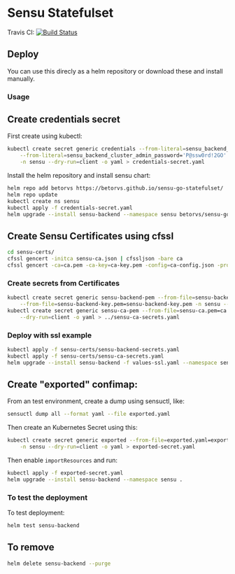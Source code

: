 # Sensu Statefulset

Travis CI: [![Build Status](https://travis-ci.org/betorvs/sensu-go-statefulset.svg?branch=master)](https://travis-ci.org/betorvs/sensu-go-statefulset)

## Deploy

You can use this direcly as a helm repository or download these and install manually.

### Usage

## Create credentials secret

First create using kubectl:

```sh
kubectl create secret generic credentials --from-literal=sensu_backend_cluster_admin_username="admin" \
    --from-literal=sensu_backend_cluster_admin_password='P@ssw0rd!2GO' \
    -n sensu --dry-run=client -o yaml > credentials-secret.yaml
```

Install the helm repository and install sensu chart:

```sh
helm repo add betorvs https://betorvs.github.io/sensu-go-statefulset/
helm repo update
kubectl create ns sensu
kubectl apply -f credentials-secret.yaml
helm upgrade --install sensu-backend --namespace sensu betorvs/sensu-go-statefulset
```


## Create Sensu Certificates using cfssl

```sh
cd sensu-certs/
cfssl gencert -initca sensu-ca.json | cfssljson -bare ca
cfssl gencert -ca=ca.pem -ca-key=ca-key.pem -config=ca-config.json -profile=server sensu-backend.json | cfssljson -bare sensu-backend
```

### Create secrets from Certificates

```sh
kubectl create secret generic sensu-backend-pem --from-file=sensu-backend.pem=sensu-backend.pem \
    --from-file=sensu-backend-key.pem=sensu-backend-key.pem -n sensu --dry-run=client -o yaml > ../sensu-backend-secrets.yaml
kubectl create secret generic sensu-ca-pem --from-file=sensu-ca.pem=ca.pem -n sensu \
    --dry-run=client -o yaml > ../sensu-ca-secrets.yaml

```


### Deploy with ssl example

```sh
kubectl apply -f sensu-certs/sensu-backend-secrets.yaml
kubectl apply -f sensu-certs/sensu-ca-secrets.yaml
helm upgrade --install sensu-backend -f values-ssl.yaml --namespace sensu betorvs/sensu-go-statefulset
```


## Create "exported" confimap:

From an test environment, create a dump using sensuctl, like:

```sh
sensuctl dump all --format yaml --file exported.yaml

```

Then create an Kubernetes Secret using this:

```sh
kubectl create secret generic exported --from-file=exported.yaml=exported.yaml \
    -n sensu --dry-run=client -o yaml > exported-secret.yaml
```

Then enable `importResources` and run:

```sh
kubectl apply -f exported-secret.yaml
helm upgrade --install sensu-backend --namespace sensu .
```

### To test the deployment

To test deployment:
```sh
helm test sensu-backend
```

## To remove

```sh
helm delete sensu-backend --purge
```